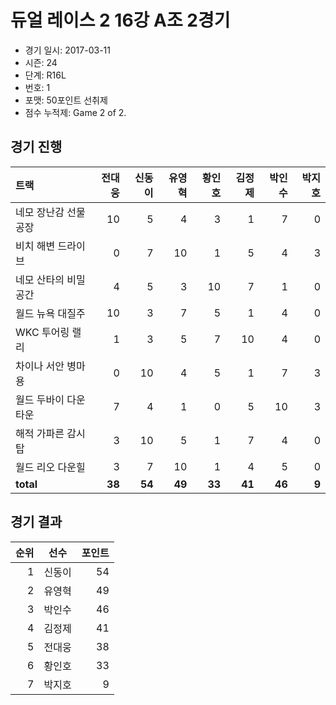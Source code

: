 # 듀얼 레이스 2 16강 A조 2경기

- 경기 일시: 2017-03-11
- 시즌: 24
- 단계: R16L
- 번호: 1
- 포맷: 50포인트 선취제
- 점수 누적제: Game 2 of 2.





## 경기 진행

| 트랙 | 전대웅 | 신동이 | 유영혁 | 황인호 | 김정제 | 박인수 | 박지호 |
|:---|---:|---:|---:|---:|---:|---:|---:|
| 네모 장난감 선물공장 | 10 | 5 | 4 | 3 | 1 | 7 | 0 |
| 비치 해변 드라이브 | 0 | 7 | 10 | 1 | 5 | 4 | 3 |
| 네모 산타의 비밀공간 | 4 | 5 | 3 | 10 | 7 | 1 | 0 |
| 월드 뉴욕 대질주 | 10 | 3 | 7 | 5 | 1 | 4 | 0 |
| WKC 투어링 랠리 | 1 | 3 | 5 | 7 | 10 | 4 | 0 |
| 차이나 서안 병마용 | 0 | 10 | 4 | 5 | 1 | 7 | 3 |
| 월드 두바이 다운타운 | 7 | 4 | 1 | 0 | 5 | 10 | 3 |
| 해적 가파른 감시탑 | 3 | 10 | 5 | 1 | 7 | 4 | 0 |
| 월드 리오 다운힐 | 3 | 7 | 10 | 1 | 4 | 5 | 0 |
| __total__ | __38__ | __54__ | __49__ | __33__ | __41__ | __46__ | __9__ |




## 경기 결과

| 순위 | 선수 | 포인트 |
|---:|:---:|---:|
| 1 | 신동이 | 54 |
| 2 | 유영혁 | 49 |
| 3 | 박인수 | 46 |
| 4 | 김정제 | 41 |
| 5 | 전대웅 | 38 |
| 6 | 황인호 | 33 |
| 7 | 박지호 | 9 |

